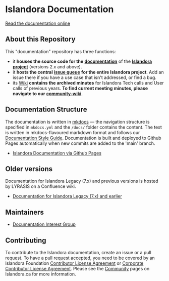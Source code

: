 # Islandora Documentation

[Read the documentation online](https://islandora.github.io/documentation/)

## About this Repository

This "documentation" repository has three functions:

- it **houses the source code for the** [**documentation**](https://islandora.github.io/documentation/) of the [**Islandora project**](https://islandora.ca/) (versions 2.x and above). 
- it **hosts the central** [**issue queue**](https://github.com/Islandora/documentation/issues) **for the entire Islandora project**. Add an issue there if you have a use case that isn't addressed, or find a bug.
- its [Wiki](https://github.com/Islandora/documentation/wiki) **contains the archived minutes** for Islandora Tech calls and User calls of previous years. **To find current meeting minutes, please navigate to our** [**community-wiki**](https://github.com/Islandora/islandora-community/wiki).

## Documentation Structure

The documentation is written in [mkdocs](https://www.mkdocs.org/) — the navigation structure is specified in `mkdocs.yml` and the `/docs/` folder contains the content. The text is written in mkdocs-flavoured markdown format and follows our [Documentation Style Guide](https://islandora.github.io/documentation/contributing/docs_style_guide/). Documentation is built and deployed to Github Pages automatically when new commits are added to the 'main' branch. 

* [Islandora Documentation via Github Pages](https://islandora.github.io/documentation/)

## Older versions

Documentation for Islandora Legacy (7.x) and previous versions is hosted by LYRASIS on a Confluence wiki.

* [Documentation for Islandora Legacy (7.x) and earlier](https://wiki.lyrasis.org/display/ISLANDORA/)

## Maintainers

* [Documentation Interest Group](https://github.com/islandora-interest-groups/Islandora-Documentation-Interest-Group)

## Contributing

To contribute to the Islandora documentation, create an issue or a pull request. To have a pull request accepted, you need to be covered by an Islandora Foundation [Contributor License Agreement](https://github.com/Islandora/islandora-community/wiki/Onboarding-Checklist#contributor-license-agreements) or [Corporate Contributor License Agreement](https://github.com/Islandora/islandora-community/wiki/Onboarding-Checklist#contributor-license-agreements). Please see the [Community](https://www.islandora.ca/community) pages on Islandora.ca for more information.

